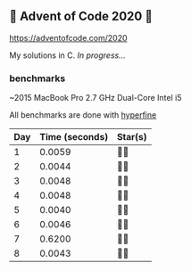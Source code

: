 ## 🎄 Advent of Code 2020 🎄
https://adventofcode.com/2020

My solutions in C. *In progress...*


### benchmarks
~2015 MacBook Pro 2.7 GHz Dual-Core Intel i5

All benchmarks are done with [hyperfine](https://github.com/sharkdp/hyperfine)

| Day | Time (seconds) | Star(s) |
|-----|----------------|---------|
| 1   | 0.0059         | 🌟🌟    |
| 2   | 0.0044         | 🌟🌟    |
| 3   | 0.0048         | 🌟🌟    |
| 4   | 0.0048         | 🌟🌟    |
| 5   | 0.0040         | 🌟🌟    |
| 6   | 0.0046         | 🌟🌟    |
| 7   | 0.6200         | 🌟🌟    |
| 8   | 0.0043         | 🌟🌟    |
